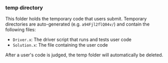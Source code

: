 ### temp directory

This folder holds the temporary code that users submit. Temporary directories
are auto-generated (e.g. `a94Fjl2flQ04v/`) and contain the following files:

* `Driver.x`: The driver script that runs and tests user code
* `Solution.x`: The file containing the user code

After a user's code is judged, the temp folder will automatically be deleted. 
